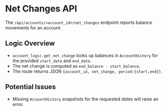 # Net Changes API

The `/api/accounts/<account_id>/net_changes` endpoint reports balance
movements for an account.

## Logic Overview

- `account_logic.get_net_change` looks up balances in `AccountHistory` for
  the provided `start_date` and `end_date`.
- The net change is computed as `end_balance - start_balance`.
- The route returns JSON `{account_id, net_change, period:{start,end}}`.

## Potential Issues

- Missing `AccountHistory` snapshots for the requested dates will raise an
  error.
